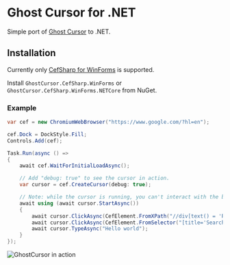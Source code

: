 # Ghost Cursor for .NET
Simple port of [Ghost Cursor](https://github.com/Xetera/ghost-cursor/) to .NET.

## Installation
Currently only [CefSharp for WinForms](https://github.com/cefsharp/CefSharp) is supported.

Install `GhostCursor.CefSharp.WinForms` or `GhostCursor.CefSharp.WinForms.NETCore` from NuGet.

### Example
```csharp
var cef = new ChromiumWebBrowser("https://www.google.com/?hl=en");

cef.Dock = DockStyle.Fill;
Controls.Add(cef);

Task.Run(async () =>
{
    await cef.WaitForInitialLoadAsync();

    // Add "debug: true" to see the cursor in action.
    var cursor = cef.CreateCursor(debug: true);

    // Note: while the cursor is running, you can't interact with the browser.
    await using (await cursor.StartAsync())
    {
        await cursor.ClickAsync(CefElement.FromXPath("//div[text() = 'Reject all']"));
        await cursor.ClickAsync(CefElement.FromSelector("[title='Search']"));
        await cursor.TypeAsync("Hello world");
    }
});
```

![GhostCursor in action](https://i.imgur.com/1ssHq7C.gif)
